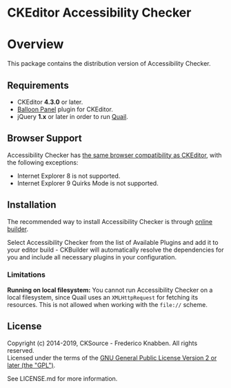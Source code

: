 CKEditor Accessibility Checker
==================================================

# Overview

This package contains the distribution version of Accessibility Checker.

## Requirements

* CKEditor **4.3.0** or later.
* [Balloon Panel](https://ckeditor.com/cke4/addon/balloonpanel) plugin for CKEditor.
* jQuery **1.x** or later in order to run [Quail](http://quailjs.org/).

## Browser Support

Accessibility Checker has [the same browser compatibility as CKEditor](https://docs.ckeditor.com/ckeditor4/latest/guide/dev_browsers.html), with the following exceptions:

* Internet Explorer 8 is not supported.
* Internet Explorer 9 Quirks Mode is not supported.

## Installation

The recommended way to install Accessibility Checker is through [online builder](https://ckeditor.com/cke4/builder).

Select Accessibility Checker from the list of Available Plugins and add it to your editor build - CKBuilder will automatically resolve the dependencies for you and include all necessary plugins in your configuration.

### Limitations

**Running on local filesystem:** You cannot run Accessibility Checker on a local filesystem, since Quail uses an `XMLHttpRequest` for fetching its resources. This is not allowed when working with the `file://` scheme.

## License

Copyright (c) 2014-2019, CKSource - Frederico Knabben. All rights reserved.<br>
Licensed under the terms of the [GNU General Public License Version 2 or later (the "GPL")](http://www.gnu.org/licenses/gpl.html).

See LICENSE.md for more information.
